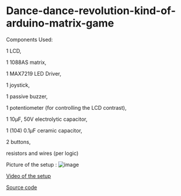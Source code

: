 # Dance-dance-revolution-kind-of-arduino-matrix-game

Components Used:

1 LCD,

1 1088AS matrix,

1 MAX7219 LED Driver,

1 joystick,

1 passive buzzer,

1 potentiometer (for controlling the LCD contrast),

1 10μF, 50V electrolytic capacitor,

1 (104) 0.1μF ceramic capacitor,

2 buttons,

resistors and wires (per logic)

Picture of the setup :
![image](https://user-images.githubusercontent.com/79654042/208267591-b1c4b167-cd82-4865-bc6b-dc243f4179f3.png)


[Video of the setup](https://youtu.be/tnfZ2llv29c)

[Source code]()
